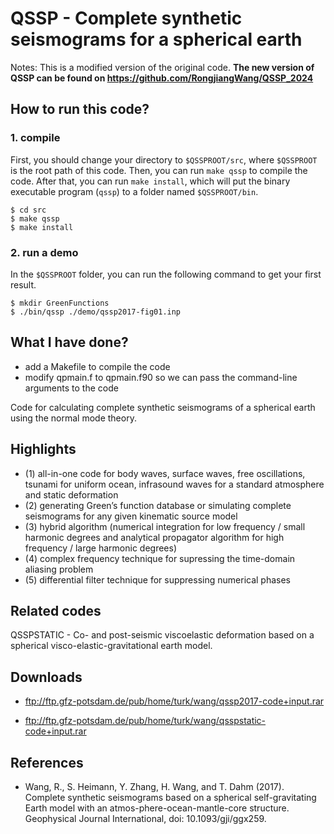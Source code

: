 # QSSP - Complete synthetic seismograms for a spherical earth

Notes: This is a modified version of the original code.  **The new version of QSSP can be found on https://github.com/RongjiangWang/QSSP_2024**
## How to run this code?
### 1. compile
First, you should change your directory to `$QSSPROOT/src`, where `$QSSPROOT` is the root path of this code. Then, you can run `make qssp` to compile the code. After that, you can run `make install`, which will put the binary executable program (`qssp`) to a folder named `$QSSPROOT/bin`.
```
$ cd src
$ make qssp
$ make install
```

### 2. run a demo
In the `$QSSPROOT` folder, you can run the following command to get your first result.
```
$ mkdir GreenFunctions
$ ./bin/qssp ./demo/qssp2017-fig01.inp
```



## What I have done?
- add a Makefile to compile the code
- modify qpmain.f to qpmain.f90 so we can pass the command-line arguments to the code

Code for calculating complete synthetic seismograms of a spherical earth using the normal mode theory.

## Highlights
- (1) all-in-one code for body waves, surface waves, free oscillations, tsunami for uniform ocean, infrasound waves for a standard atmosphere and static deformation
- (2) generating Green’s function database or simulating complete seismograms for any given kinematic source model
- (3) hybrid algorithm (numerical integration for low frequency / small harmonic degrees and analytical propagator algorithm for high frequency / large harmonic degrees)
- (4) complex frequency technique for supressing the time-domain aliasing problem
- (5) differential filter technique for suppressing numerical phases

## Related codes
QSSPSTATIC - Co- and post-seismic viscoelastic deformation based on a spherical visco-elastic-gravitational earth model.

## Downloads
- ftp://ftp.gfz-potsdam.de/pub/home/turk/wang/qssp2017-code+input.rar

- ftp://ftp.gfz-potsdam.de/pub/home/turk/wang/qsspstatic-code+input.rar

## References
- Wang, R., S. Heimann, Y. Zhang, H. Wang, and T. Dahm (2017). Complete synthetic seismograms based on a spherical self-gravitating Earth model with an atmos-phere-ocean-mantle-core structure. Geophysical Journal International, doi: 10.1093/gji/ggx259.
